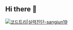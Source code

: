 ## Hi there 👋

<!--
**sangjun19/sangjun19** is a ✨ _special_ ✨ repository because its `README.md` (this file) appears on your GitHub profile.

Here are some ideas to get you started:

- 🔭 I’m currently working on ...
- 🌱 I’m currently learning ...
- 👯 I’m looking to collaborate on ...
- 🤔 I’m looking for help with ...
- 💬 Ask me about ...
- 📫 How to reach me: ...
- 😄 Pronouns: ...
- ⚡ Fun fact: ...
-->
[![코드트리|실력진단-sangjun19](https://banner.codetree.ai/v1/banner/sangjun19)](https://www.codetree.ai/profiles/sangjun19)
